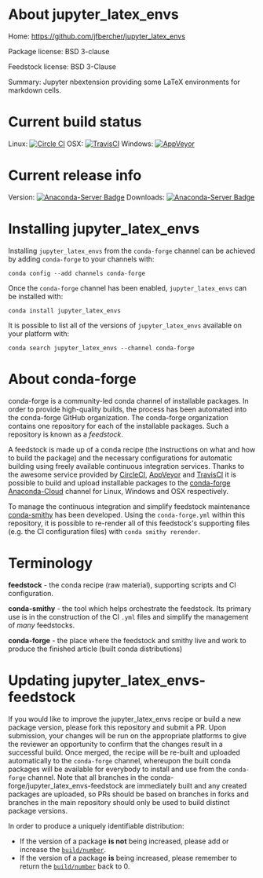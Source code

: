 About jupyter_latex_envs
========================

Home: https://github.com/jfbercher/jupyter_latex_envs

Package license: BSD 3-clause

Feedstock license: BSD 3-Clause

Summary: Jupyter nbextension providing some LaTeX environments for markdown cells.



Current build status
====================

Linux: [![Circle CI](https://circleci.com/gh/conda-forge/jupyter_latex_envs-feedstock.svg?style=shield)](https://circleci.com/gh/conda-forge/jupyter_latex_envs-feedstock)
OSX: [![TravisCI](https://travis-ci.org/conda-forge/jupyter_latex_envs-feedstock.svg?branch=master)](https://travis-ci.org/conda-forge/jupyter_latex_envs-feedstock)
Windows: [![AppVeyor](https://ci.appveyor.com/api/projects/status/github/conda-forge/jupyter_latex_envs-feedstock?svg=True)](https://ci.appveyor.com/project/conda-forge/jupyter-latex-envs-feedstock/branch/master)

Current release info
====================
Version: [![Anaconda-Server Badge](https://anaconda.org/conda-forge/jupyter_latex_envs/badges/version.svg)](https://anaconda.org/conda-forge/jupyter_latex_envs)
Downloads: [![Anaconda-Server Badge](https://anaconda.org/conda-forge/jupyter_latex_envs/badges/downloads.svg)](https://anaconda.org/conda-forge/jupyter_latex_envs)

Installing jupyter_latex_envs
=============================

Installing `jupyter_latex_envs` from the `conda-forge` channel can be achieved by adding `conda-forge` to your channels with:

```
conda config --add channels conda-forge
```

Once the `conda-forge` channel has been enabled, `jupyter_latex_envs` can be installed with:

```
conda install jupyter_latex_envs
```

It is possible to list all of the versions of `jupyter_latex_envs` available on your platform with:

```
conda search jupyter_latex_envs --channel conda-forge
```


About conda-forge
=================

conda-forge is a community-led conda channel of installable packages.
In order to provide high-quality builds, the process has been automated into the
conda-forge GitHub organization. The conda-forge organization contains one repository
for each of the installable packages. Such a repository is known as a *feedstock*.

A feedstock is made up of a conda recipe (the instructions on what and how to build
the package) and the necessary configurations for automatic building using freely
available continuous integration services. Thanks to the awesome service provided by
[CircleCI](https://circleci.com/), [AppVeyor](http://www.appveyor.com/)
and [TravisCI](https://travis-ci.org/) it is possible to build and upload installable
packages to the [conda-forge](https://anaconda.org/conda-forge)
[Anaconda-Cloud](http://docs.anaconda.org/) channel for Linux, Windows and OSX respectively.

To manage the continuous integration and simplify feedstock maintenance
[conda-smithy](http://github.com/conda-forge/conda-smithy) has been developed.
Using the ``conda-forge.yml`` within this repository, it is possible to re-render all of
this feedstock's supporting files (e.g. the CI configuration files) with ``conda smithy rerender``.


Terminology
===========

**feedstock** - the conda recipe (raw material), supporting scripts and CI configuration.

**conda-smithy** - the tool which helps orchestrate the feedstock.
                   Its primary use is in the construction of the CI ``.yml`` files
                   and simplify the management of *many* feedstocks.

**conda-forge** - the place where the feedstock and smithy live and work to
                  produce the finished article (built conda distributions)


Updating jupyter_latex_envs-feedstock
=====================================

If you would like to improve the jupyter_latex_envs recipe or build a new
package version, please fork this repository and submit a PR. Upon submission,
your changes will be run on the appropriate platforms to give the reviewer an
opportunity to confirm that the changes result in a successful build. Once
merged, the recipe will be re-built and uploaded automatically to the
`conda-forge` channel, whereupon the built conda packages will be available for
everybody to install and use from the `conda-forge` channel.
Note that all branches in the conda-forge/jupyter_latex_envs-feedstock are
immediately built and any created packages are uploaded, so PRs should be based
on branches in forks and branches in the main repository should only be used to
build distinct package versions.

In order to produce a uniquely identifiable distribution:
 * If the version of a package **is not** being increased, please add or increase
   the [``build/number``](http://conda.pydata.org/docs/building/meta-yaml.html#build-number-and-string).
 * If the version of a package **is** being increased, please remember to return
   the [``build/number``](http://conda.pydata.org/docs/building/meta-yaml.html#build-number-and-string)
   back to 0.
